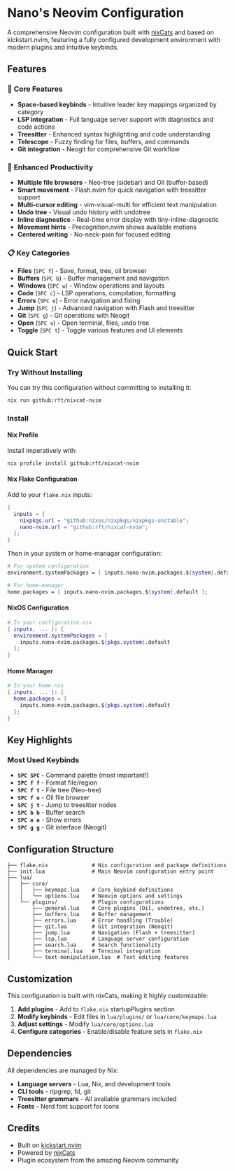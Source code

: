 # Nano's Neovim Configuration

A comprehensive Neovim configuration built with [nixCats](https://github.com/BirdeeHub/nixCats-nvim) and based on kickstart.nvim, featuring a fully configured development environment with modern plugins and intuitive keybinds.

## Features

### 🎯 **Core Features**
- **Space-based keybinds** - Intuitive leader key mappings organized by category
- **LSP integration** - Full language server support with diagnostics and code actions
- **Treesitter** - Enhanced syntax highlighting and code understanding
- **Telescope** - Fuzzy finding for files, buffers, and commands
- **Git integration** - Neogit for comprehensive Git workflow

### 🔧 **Enhanced Productivity**
- **Multiple file browsers** - Neo-tree (sidebar) and Oil (buffer-based)
- **Smart movement** - Flash.nvim for quick navigation with treesitter support
- **Multi-cursor editing** - vim-visual-multi for efficient text manipulation
- **Undo tree** - Visual undo history with undotree
- **Inline diagnostics** - Real-time error display with tiny-inline-diagnostic
- **Movement hints** - Precognition.nvim shows available motions
- **Centered writing** - No-neck-pain for focused editing

### 📋 **Key Categories**
- **Files** (`SPC f`) - Save, format, tree, oil browser
- **Buffers** (`SPC b`) - Buffer management and navigation
- **Windows** (`SPC w`) - Window operations and layouts
- **Code** (`SPC c`) - LSP operations, compilation, formatting
- **Errors** (`SPC e`) - Error navigation and fixing
- **Jump** (`SPC j`) - Advanced navigation with Flash and treesitter
- **Git** (`SPC g`) - Git operations with Neogit
- **Open** (`SPC o`) - Open terminal, files, undo tree
- **Toggle** (`SPC t`) - Toggle various features and UI elements

## Quick Start

### Try Without Installing
You can try this configuration without committing to installing it:

```bash
nix run github:rft/nixcat-nvim
```

### Install

#### Nix Profile
Install imperatively with:

```bash
nix profile install github:rft/nixcat-nvim
```

#### Nix Flake Configuration
Add to your `flake.nix` inputs:

```nix
{
  inputs = {
    nixpkgs.url = "github:nixos/nixpkgs/nixpkgs-unstable";
    nano-nvim.url = "github:rft/nixcat-nvim";
  };
}
```

Then in your system or home-manager configuration:

```nix
# For system configuration
environment.systemPackages = [ inputs.nano-nvim.packages.${system}.default ];

# For home-manager
home.packages = [ inputs.nano-nvim.packages.${system}.default ];
```

#### NixOS Configuration
```nix
# In your configuration.nix
{ inputs, ... }: {
  environment.systemPackages = [
    inputs.nano-nvim.packages.${pkgs.system}.default
  ];
}
```

#### Home Manager
```nix
# In your home.nix
{ inputs, ... }: {
  home.packages = [
    inputs.nano-nvim.packages.${pkgs.system}.default
  ];
}
```

## Key Highlights

### Most Used Keybinds
- **`SPC SPC`** - Command palette (most important!)
- **`SPC f f`** - Format file/region
- **`SPC f t`** - File tree (Neo-tree)
- **`SPC f o`** - Oil file browser
- **`SPC j t`** - Jump to treesitter nodes
- **`SPC b b`** - Buffer search
- **`SPC e e`** - Show errors
- **`SPC g g`** - Git interface (Neogit)

## Configuration Structure

```
├── flake.nix              # Nix configuration and package definitions
├── init.lua               # Main Neovim configuration entry point
├── lua/
│   ├── core/
│   │   ├── keymaps.lua    # Core keybind definitions
│   │   └── options.lua    # Neovim options and settings
│   └── plugins/           # Plugin configurations
│       ├── general.lua    # Core plugins (Oil, undotree, etc.)
│       ├── buffers.lua    # Buffer management
│       ├── errors.lua     # Error handling (Trouble)
│       ├── git.lua        # Git integration (Neogit)
│       ├── jump.lua       # Navigation (Flash + treesitter)
│       ├── lsp.lua        # Language server configuration
│       ├── search.lua     # Search functionality
│       ├── terminal.lua   # Terminal integration
│       └── text-manipulation.lua  # Text editing features
```

## Customization

This configuration is built with nixCats, making it highly customizable:

1. **Add plugins** - Add to `flake.nix` startupPlugins section
2. **Modify keybinds** - Edit files in `lua/plugins/` or `lua/core/keymaps.lua`
3. **Adjust settings** - Modify `lua/core/options.lua`
4. **Configure categories** - Enable/disable feature sets in `flake.nix`

## Dependencies

All dependencies are managed by Nix:
- **Language servers** - Lua, Nix, and development tools
- **CLI tools** - ripgrep, fd, git
- **Treesitter grammars** - All available grammars included
- **Fonts** - Nerd font support for icons

## Credits

- Built on [kickstart.nvim](https://github.com/nvim-lua/kickstart.nvim)
- Powered by [nixCats](https://github.com/BirdeeHub/nixCats-nvim)
- Plugin ecosystem from the amazing Neovim community

